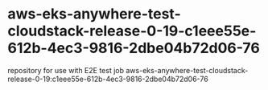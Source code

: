 # aws-eks-anywhere-test-cloudstack-release-0-19-c1eee55e-612b-4ec3-9816-2dbe04b72d06-76
repository for use with E2E test job aws-eks-anywhere-test-cloudstack-release-0-19:c1eee55e-612b-4ec3-9816-2dbe04b72d06-76

